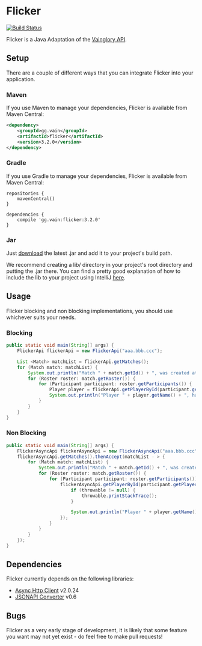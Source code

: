 # Flicker

[![Build Status](https://travis-ci.org/DominicGunn/flicker.svg?branch=master)](https://travis-ci.org/DominicGunn/flicker)

Flicker is a Java Adaptation of the [Vainglory API](http://developer.vainglorygame.com/docs/).

## Setup

There are a couple of different ways that you can integrate Flicker into your application.

### Maven

If you use Maven to manage your dependencies, Flicker is available from Maven Central:

```xml
<dependency>
    <groupId>gg.vain</groupId>
	<artifactId>flicker</artifactId>
	<version>3.2.0</version>
</dependency>
```

### Gradle

If you use Gradle to manage your dependencies, Flicker is available from Maven Central:

```
repositories {
    mavenCentral()
}

dependencies {
	compile 'gg.vain:flicker:3.2.0'
}
```

### Jar
Just [download](https://github.com/DominicGunn/flicker/releases) the latest .jar and add it to your project's build path.

We recommend creating a lib/ directory in your project's root directory and putting the .jar there. You can find a pretty good explanation of how to include the lib to your project using IntelliJ [here](http://stackoverflow.com/a/32853178).


## Usage

Flicker blocking and non blocking implementations, you should use whichever suits your needs.

### Blocking
```java
public static void main(String[] args) {
    FlickerApi flickerApi = new FlickerApi("aaa.bbb.ccc");

    List <Match> matchList = flickerApi.getMatches();
    for (Match match: matchList) {
        System.out.println("Match " + match.getId() + ", was created at " + match.getCreatedAt());
        for (Roster roster: match.getRoster()) {
            for (Participant participant: roster.getParticipants()) {
                Player player = flickerApi.getPlayerById(participant.getPlayer().getId());
                System.out.println("Player " + player.getName() + ", has " + player.getPlayerStats().getLifetimeGold() + " lifetime gold");
            }
        }
    }
}
```

### Non Blocking

```java
public static void main(String[] args) {
    FlickerAsyncApi flickerAsyncApi = new FlickerAsyncApi("aaa.bbb.ccc");
    flickerAsyncApi.getMatches().thenAccept(matchList - > {
        for (Match match: matchList) {
            System.out.println("Match " + match.getId() + ", was created at " + match.getCreatedAt());
            for (Roster roster: match.getRoster()) {
                for (Participant participant: roster.getParticipants()) {
                    flickerAsyncApi.getPlayerById(participant.getPlayer().getId()).whenComplete((player, throwable) - > {
                        if (throwable != null) {
                            throwable.printStackTrace();
                        }

                        System.out.println("Player " + player.getName() + ", has " + player.getPlayerStats().getLifetimeGold() + " lifetime gold");
                    });
                }
            }
        }
    });
}
```

## Dependencies

Flicker currently depends on the following libraries:

* [Async Http Client](https://github.com/AsyncHttpClient/async-http-client) v2.0.24
* [JSONAPI Converter](https://github.com/jasminb/jsonapi-converter) v0.6

## Bugs

Flicker as a very early stage of development, it is likely that some feature you want may not yet exist - do feel free to make pull requests!
